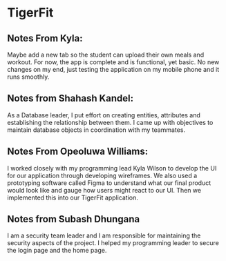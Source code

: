 # TigerFit
## Notes From Kyla:
  Maybe add a new tab so the student can upload their own meals and workout. For now, the app is complete and is functional, yet basic.
  No new changes on my end, just testing the application on my mobile phone and it runs smoothly.
## Notes from Shahash Kandel:
  As a Database leader, I put effort on creating entities, attributes and establishing the relationship between them. I came up with objectives to maintain database objects in coordination with my teammates.
## Notes From Opeoluwa Williams:
  I worked closely with my programming lead Kyla Wilson to develop the UI for our application through developing wireframes. We also used a prototyping software called Figma to understand what our final product would look like and gauge how users might react to our UI. Then we implemented this into our TigerFit application.
## Notes from Subash Dhungana
I am a security team leader and I am responsible for maintaining the security aspects of the project. I helped my programming leader to secure the login page and the home page. 
